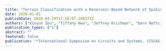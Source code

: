 ```yaml
---
title: "Terrain Classification with a Reservoir-Based Network of Spiking Neurons"
date: 2020-01-01
publishDate: 2020-04-29T17:50:07.290371Z
authors: ["Xinyun Zou", "Tiffany Hwu", "Jeffrey Krichmar", "Emre Neftci"]
publication_types: ["1"]
abstract: ""
featured: false
publication: "*International Symposium on Circuits and Systems, (ISCAS), 2020*"
---
```


